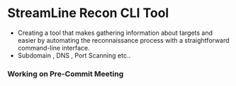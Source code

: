 # StreamLine Recon CLI Tool 

- Creating a tool that makes gathering information about targets  and easier by automating the reconnaissance process with a straightforward command-line interface.
- Subdomain , DNS , Port Scanning etc..


### Working on Pre-Commit Meeting


